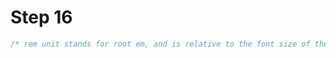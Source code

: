 # Step 16

```css
/* rem unit stands for root em, and is relative to the font size of the html element. */


```

